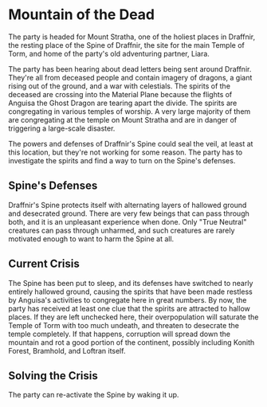 # Mountain of the Dead
The party is headed for Mount Stratha, one of the holiest places in Draffnir, the resting place of the Spine of Draffnir, the site for the main Temple of Torm, and home of the party's old adventuring partner, Liara.

The party has been hearing about dead letters being sent around Draffnir. They're all from deceased people and contain imagery of dragons, a giant rising out of the ground, and a war with celestials. The spirits of the deceased are crossing into the Material Plane because the flights of Anguisa the Ghost Dragon are tearing apart the divide. The spirits are congregating in various temples of worship. A very large majority of them are congregating at the temple on Mount Stratha and are in danger of triggering a large-scale disaster.

The powers and defenses of Draffnir's Spine could seal the veil, at least at this location, but they're not working for some reason. The party has to investigate the spirits and find a way to turn on the Spine's defenses.

## Spine's Defenses
Draffnir's Spine protects itself with alternating layers of hallowed ground and desecrated ground. There are very few beings that can pass through both, and it is an unpleasant experience when done. Only "True Neutral" creatures can pass through unharmed, and such creatures are rarely motivated enough to want to harm the Spine at all.

## Current Crisis
The Spine has been put to sleep, and its defenses have switched to nearly entirely hallowed ground, causing the spirits that have been made restless by Anguisa's activities to congregate here in great numbers. By now, the party has received at least one clue that the spirits are attracted to hallow places. If they are left unchecked here, their overpopulation will saturate the Temple of Torm with too much undeath, and threaten to desecrate the temple completely. If that happens, corruption will spread down the mountain and rot a good portion of the continent, possibly including Konith Forest, Bramhold, and Loftran itself.

## Solving the Crisis
The party can re-activate the Spine by waking it up.
